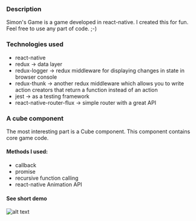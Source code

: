 ### Description
Simon's Game is a game developed in react-native. I created this for fun. Feel free to use any part of code. ;-)

### Technologies used
* react-native
* redux -> data layer
* redux-logger -> redux middleware for displaying changes in state in browser console  
* redux-thunk -> another redux middleware which allows you to write action creators that return a function instead of an action
* jest -> as a testing framework
* react-native-router-flux -> simple router with a great API

### A cube component
The most interesting part is a Cube component. This component contains core game code.

#### Methods I used:
* callback
* promise
* recursive function calling
* react-native Animation API

#### See short demo
![alt text](https://cloud.githubusercontent.com/assets/2073433/21582541/7a2d6aa0-d05d-11e6-92cd-ee2c4243d15e.gif "Simon's Game")

